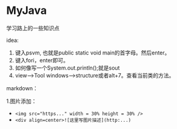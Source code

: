 # MyJava
学习路上的一些知识点

  
idea:

1. 键入psvm, 也就是public static void main的首字母。然后enter。    
2. 键入fori，enter即可。   
3. 如何像写一个System.out.println();就是sout   
4. view——>Tool windows——>structure或者alt+7。查看当前类的方法。


markdown：

1.图片添加：

- `<img src="https..." width = 30% height = 30% />`
- `<div align=center>![这里写图片描述](http:...)`

